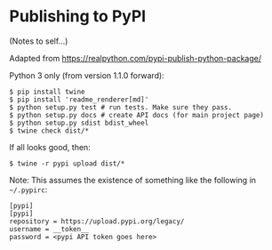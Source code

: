 # Publishing to PyPI

(Notes to self...)

Adapted from <https://realpython.com/pypi-publish-python-package/>

Python 3 only (from version 1.1.0 forward):

```
$ pip install twine
$ pip install 'readme_renderer[md]'
$ python setup.py test # run tests. Make sure they pass.
$ python setup.py docs # create API docs (for main project page)
$ python setup.py sdist bdist_wheel
$ twine check dist/*
```

If all looks good, then:

```
$ twine -r pypi upload dist/*
```

Note: This assumes the existence of something like the following in
`~/.pypirc`:

```
[pypi]
[pypi]
repository = https://upload.pypi.org/legacy/
username = __token__
password = <pypi API token goes here>
```
